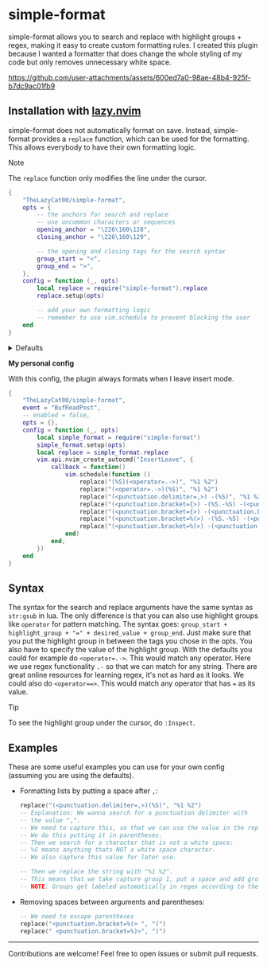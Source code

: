 # simple-format

simple-format allows you to search and replace with highlight groups + regex, making it easy to create custom formatting rules.
I created this plugin because I wanted a formatter that does change the whole styling of my code but only removes unnecessary white space.

https://github.com/user-attachments/assets/600ed7a0-98ae-48b4-925f-b7dc9ac01fb9

## Installation with [lazy.nvim](https://github.com/folke/lazy.nvim)

simple-format does not automatically format on save. Instead, simple-format provides a `replace` function, which can be used for the formatting. This allows everybody to have their own formatting logic.

> [!NOTE]
> The `replace` function only modifies the line under the cursor.

```lua
{
    "TheLazyCat00/simple-format",
    opts = {
        -- the anchors for search and replace
        -- use uncommon characters or sequences
        opening_anchor = "\226\160\128",
        closing_anchor = "\226\160\129",

        -- the opening and closing tags for the search syntax
        group_start = "<",
        group_end = ">",
    },
    config = function (_, opts)
        local replace = require("simple-format").replace
        replace.setup(opts)

        -- add your own formatting logic
        -- remember to use vim.schedule to prevent blocking the user
    end
}
```

<details>
<summary>Defaults</summary>

```lua
{
    -- HACK: use uncommon characters as anchors
    opening_anchor = "\226\160\128",
    closing_anchor = "\226\160\129",
    group_start = "<",
    group_end = ">",
}
```
</details>

**My personal config**

With this config, the plugin always formats when I leave insert mode.

```lua
{
    "TheLazyCat00/simple-format",
    event = "BufReadPost",
    -- enabled = false,
    opts = {},
    config = function (_, opts)
        local simple_format = require("simple-format")
        simple_format.setup(opts)
        local replace = simple_format.replace
        vim.api.nvim_create_autocmd("InsertLeave", {
            callback = function()
                vim.schedule(function ()
                    replace("(%S)(<operator=.->)", "%1 %2")
                    replace("(<operator=.->)(%S)", "%1 %2")
                    replace("(<punctuation.delimiter=,>) -(%S)", "%1 %2")
                    replace("(<punctuation.bracket={>) -(%S.-%S) -(<punctuation.bracket=}>)", "%1 %2 %3")
                    replace("(<punctuation.bracket={>) -(<punctuation.bracket=}>)", "%1%2")
                    replace("(<punctuation.bracket=%(>) -(%S.-%S) -(<punctuation.bracket=%)>)", "%1%2%3")
                    replace("(<punctuation.bracket=%(>) -(<punctuation.bracket=%)>)", "%1%2")
                end)
            end,
        })
    end
}
```

## Syntax
The syntax for the search and replace arguments have the same syntax as `str:gsub` in lua.
The only difference is that you can also use highlight groups like `operator` for pattern matching.
The syntax goes: `group_start + highlight_group + "=" + desired_value + group_end`.
Just make sure that you put the highlight group in between the tags you chose in the opts.
You also have to specify the value of the highlight group.
With the defaults you could for example do `<operator=.->`.
This would match any operator. Here we use regex functionality `.-` so that we can match for any string.
There are great online resources for learning regex, it's not as hard as it looks.
We could also do `<operator==>`. This would match any operator that has `=` as its value.

> [!TIP]
> To see the highlight group under the cursor, do `:Inspect`.

## Examples

These are some useful examples you can use for your own config (assuming you are using the defaults).

- Formatting lists by putting a space after `,`:
  ```lua
  replace("(<punctuation.delimiter=,>)(%S)", "%1 %2")
  -- Explanation: We wanna search for a punctuation delimiter with
  -- the value ",".
  -- We need to capture this, so that we can use the value in the replace process:
  -- We do this putting it in parentheses.
  -- Then we search for a character that is not a white space:
  -- %S means anything thats NOT a white space character.
  -- We also capture this value for later use.

  -- Then we replace the string with "%1 %2".
  -- This means that we take capture group 1, put a space and add group 2.
  -- NOTE: Groups get labeled automatically in regex according to the order.
    ```
- Removing spaces between arguments and parentheses:
  ```lua
  -- We need to escape parentheses
  replace("<punctuation.bracket=%(> ", "(")
  replace(" <punctuation.bracket=%)>", ")")
    ```

---
Contributions are welcome! Feel free to open issues or submit pull requests.
